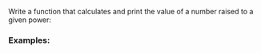 Write a function that calculates and print the value of a number raised to a given power:


### Examples:


